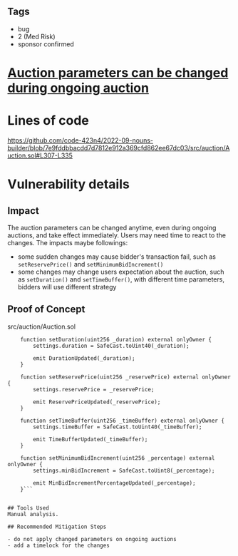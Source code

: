 ## Tags

- bug
- 2 (Med Risk)
- sponsor confirmed

# [Auction parameters can be changed during ongoing auction](https://github.com/code-423n4/2022-09-nouns-builder-findings/issues/450) 

# Lines of code

https://github.com/code-423n4/2022-09-nouns-builder/blob/7e9fddbbacdd7d7812e912a369cfd862ee67dc03/src/auction/Auction.sol#L307-L335


# Vulnerability details

## Impact

The auction parameters can be changed anytime, even during ongoing auctions, and take effect immediately. Users may need time to react to the changes. The impacts maybe followings:
- some sudden changes may cause bidder's transaction fail, such as `setReservePrice()` and `setMinimumBidIncrement()`
- some changes may change users expectation about the auction, such as `setDuration()` and `setTimeBuffer()`, with different time parameters, bidders will use different strategy


## Proof of Concept

src/auction/Auction.sol
```solidity
    function setDuration(uint256 _duration) external onlyOwner {
        settings.duration = SafeCast.toUint40(_duration);

        emit DurationUpdated(_duration);
    }

    function setReservePrice(uint256 _reservePrice) external onlyOwner {
        settings.reservePrice = _reservePrice;

        emit ReservePriceUpdated(_reservePrice);
    }

    function setTimeBuffer(uint256 _timeBuffer) external onlyOwner {
        settings.timeBuffer = SafeCast.toUint40(_timeBuffer);

        emit TimeBufferUpdated(_timeBuffer);
    }

    function setMinimumBidIncrement(uint256 _percentage) external onlyOwner {
        settings.minBidIncrement = SafeCast.toUint8(_percentage);

        emit MinBidIncrementPercentageUpdated(_percentage);
    }```


## Tools Used
Manual analysis.

## Recommended Mitigation Steps

- do not apply changed parameters on ongoing auctions 
- add a timelock for the changes

